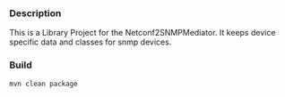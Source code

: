 ### Description

This is a Library Project for the Netconf2SNMPMediator. It keeps device specific data and classes for snmp devices.


### Build


```
mvn clean package
```
